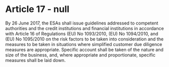 # Article 17 - null


By 26 June 2017, the ESAs shall issue guidelines addressed to competent authorities and the credit institutions and financial institutions in accordance with Article 16 of Regulations (EU) No 1093/2010, (EU) No 1094/2010, and (EU) No 1095/2010 on the risk factors to be taken into consideration and the measures to be taken in situations where simplified customer due diligence measures are appropriate. Specific account shall be taken of the nature and size of the business, and, where appropriate and proportionate, specific measures shall be laid down.
